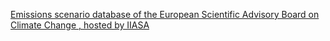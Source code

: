 [Emissions scenario database of the European Scientific Advisory Board on Climate Change , hosted by IIASA](https://qi.tc/qi/120853)
